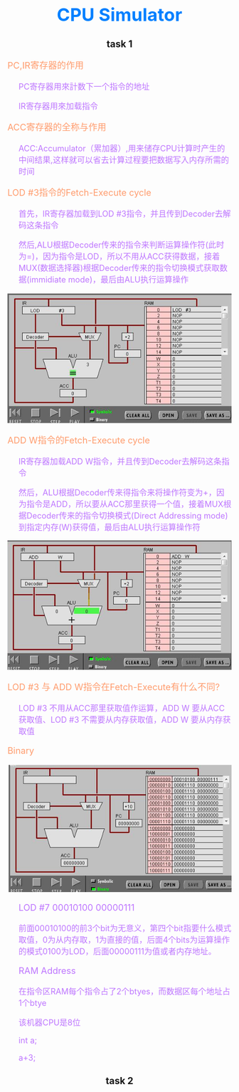 <h1 style="text-align:center;color:#0080FF;font-weight:bold;font-size:40px">CPU Simulator</h1>
<div><h2 style="text-align:center;">task 1</h2><p style="font-size:20px;color:#FF9D6F">PC,IR寄存器的作用</p>
<p style="font-size:18px;color:#BE77FF;padding-left:25px;">PC寄存器用來計数下一个指令的地址</p>
<p style="font-size:18px;color:#BE77FF;padding-left:25px;">IR寄存器用來加载指令</p>
<p style="font-size:20px;color:#FF9D6F">ACC寄存器的全称与作用</p>
<p style="font-size:18px;color:#BE77FF;padding-left:25px;">ACC:Accumulator（累加器）,用来储存CPU计算时产生的中间结果,这样就可以省去计算过程要把数据写入内存所需的时间</p>
<p style="font-size:20px;color:#FF9D6F">LOD #3指令的Fetch-Execute cycle</p>
<p style="font-size:18px;color:#BE77FF;padding-left:25px;">首先，IR寄存器加载到LOD #3指令，并且传到Decoder去解码这条指令</p>
<p style="font-size:18px;color:#BE77FF;padding-left:25px;">然后,ALU根据Decoder传来的指令来判断运算操作符(此时为=)，因为指令是LOD，所以不用从ACC获得数据，接着MUX(数据选择器)根据Decoder传来的指令切换模式获取数据(immidiate mode)，最后由ALU执行运算操作</p>
<img src="images/lab7.1.jpg">
<p style="font-size:20px;color:#FF9D6F">ADD W指令的Fetch-Execute cycle</p>
<p style="font-size:18px;color:#BE77FF;padding-left:25px;">IR寄存器加载ADD W指令，并且传到Decoder去解码这条指令</p>
<p style="font-size:18px;color:#BE77FF;padding-left:25px;">然后，ALU根据Decoder传来得指令来将操作符变为+，因为指令是ADD，所以要从ACC那里获得一个值，接着MUX根据Decoder传来的指令切换模式(Direct Addressing mode)到指定内存(W)获得值，最后由ALU执行运算操作符</p>
<img src="images/lab7.2.jpg">
<p style="font-size:20px;color:#FF9D6F">LOD #3 与 ADD W指令在Fetch-Execute有什么不同?</p>
<p style="font-size:18px;color:#BE77FF;padding-left:25px;">LOD #3 不用从ACC那里获取值作运算，ADD W 要从ACC获取值、LOD #3 不需要从内存获取值，ADD W 要从内存获取值</p>
</div>

<div><p style="font-size:20px;color:#FF9D6F">Binary</p>
<img src="images/lab7.3.jpg">
<p style="font-size:20px;color:#BE77FF;padding-left:25px;">LOD #7 00010100 00000111</p>
<p style="font-size:18px;color:#BE77FF;padding-left:25px;">前面00010100的前3个bit为无意义，第四个bit指要什么模式取值，0为从内存取，1为直接的值，后面4个bits为运算操作的模式0100为LOD，后面00000111为值或者内存地址。</p>
<p style="font-size:20px;color:#BE77FF;padding-left:25px;">RAM Address</p>
<p style="font-size:18px;color:#BE77FF;padding-left:25px;">在指令区RAM每个指令占了2个btyes，而数据区每个地址占1个btye</p>
<p style="font-size:18px;color:#BE77FF;padding-left:25px;">该机器CPU是8位</p>
<p style="font-size:18px;color:#BE77FF;padding-left:25px;">int a;</p>
<p style="font-size:18px;color:#BE77FF;padding-left:25px;">a+3;</p>
</div>

<div><h2 style="text-align:center;">task 2</h2></div>